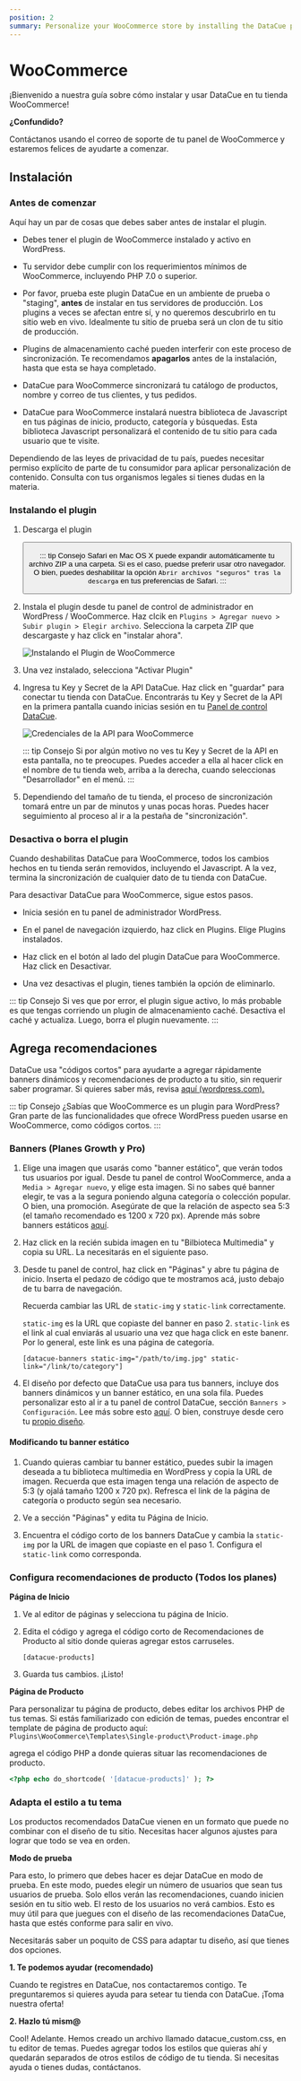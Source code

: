 ```yaml
---
position: 2
summary: Personalize your WooCommerce store by installing the DataCue plugin.
---
```


# WooCommerce <Badge text="beta" type="warn"/>

¡Bienvenido a nuestra guía sobre cómo instalar y usar DataCue en tu tienda WooCommerce!

**¿Confundido?**

Contáctanos usando el correo de soporte de tu panel de WooCommerce y estaremos felices de ayudarte a comenzar. 

## Instalación

### Antes de comenzar

Aquí hay un par de cosas que debes saber antes de instalar el plugin. 

- Debes tener el plugin de WooCommerce instalado y activo en WordPress.

- Tu servidor debe cumplir con los requerimientos mínimos de WooCommerce, incluyendo PHP 7.0 o superior.

- Por favor, prueba este plugin DataCue en un ambiente de prueba o "staging", **antes** de instalar en tus servidores de producción. Los plugins a veces se afectan entre sí, y no queremos descubrirlo en tu sitio web en vivo. Idealmente tu sitio de prueba será un clon de tu sitio de producción. 

- Plugins de almacenamiento caché pueden interferir con este proceso de sincronización. Te recomendamos **apagarlos** antes de la instalación, hasta que esta se haya completado. 

- DataCue para WooCommerce sincronizará tu catálogo de productos, nombre y correo de tus clientes, y tus pedidos. 

- DataCue para WooCommerce instalará nuestra biblioteca de Javascript en tus páginas de inicio, producto, categoría y búsquedas. Esta biblioteca Javascript personalizará el contenido de tu sitio para cada usuario que te visite. 

Dependiendo de las leyes de privacidad de tu país, puedes necesitar permiso explícito de parte de tu consumidor para aplicar personalización de contenido. Consulta con tus organismos legales si tienes dudas en la materia. 


### Instalando el plugin

1. Descarga el plugin

    <Button link="https://cdn.datacue.co/assets/integrations/datacue-woocommerce-latest.zip" text="Download"/>

    ::: tip Consejo
    Safari en Mac OS X puede expandir automáticamente tu archivo ZIP a una carpeta. Si es el caso, puedse preferir usar otro navegador. O bien, puedes deshabilitar la opción `Abrir archivos "seguros" tras la descarga`  en tus preferencias de Safari.
    :::

2. Instala el plugin desde tu panel de control de administrador en WordPress / WooCommerce. Haz clcik en `Plugins > Agregar nuevo > Subir plugin > Elegir archivo`. Selecciona la carpeta ZIP que descargaste y haz click en "instalar ahora".

    ![Instalando el Plugin de WooCommerce](./images/woocommerce-install-plugin.gif)

3. Una vez instalado, selecciona "Activar Plugin"

4. Ingresa tu Key y Secret de la API DataCue. Haz click en "guardar" para conectar tu tienda con DataCue. Encontrarás tu Key y Secret de la API en la primera pantalla cuando inicias sesión en tu [Panel de control DataCue](https://app.datacue.co). 

    ![Credenciales de la API para WooCommerce](./images/woocommerce-enter-api-creds.gif)

    ::: tip Consejo
    Si por algún motivo no ves tu Key y Secret de la API en esta pantalla, no te preocupes. Puedes acceder a ella al hacer click en el nombre de tu tienda web, arriba a la derecha, cuando seleccionas "Desarrollador" en el menú.
    :::

    
5. Dependiendo del tamaño de tu tienda, el proceso de sincronización tomará entre un par de minutos y unas pocas horas. Puedes hacer seguimiento al proceso al ir a la pestaña de "sincronización". 

### Desactiva o borra el plugin

Cuando deshabilitas DataCue para WooCommerce, todos los cambios hechos en tu tienda serán removidos, incluyendo el Javascript. A la vez, termina la sincronización de cualquier dato de tu tienda con DataCue.


Para desactivar DataCue para WooCommerce, sigue estos pasos.

- Inicia sesión en tu panel de administrador WordPress.

- En el panel de navegación izquierdo, haz click en Plugins. Elige Plugins instalados.

- Haz click en el botón al lado del plugin DataCue para WooCommerce. Haz click en Desactivar.

- Una vez desactivas el plugin, tienes también la opción de eliminarlo. 

::: tip Consejo
Si ves que por error, el plugin sigue activo, lo más probable es que tengas corriendo un plugin de almacenamiento caché. Desactiva el caché y actualiza. Luego, borra el plugin nuevamente.
:::

## Agrega recomendaciones

DataCue usa "códigos cortos" para ayudarte a agregar rápidamente banners dinámicos y recomendaciones de producto a tu sitio, sin requerir saber programar. Si quieres saber más, revisa [aquí (wordpress.com).](https://en.support.wordpress.com/shortcodes/)

::: tip Consejo
¿Sabías que WooCommerce es un plugin para WordPress? Gran parte de las funcionalidades que ofrece WordPress pueden usarse en WooCommerce, como códigos cortos. 
:::


### Banners (Planes Growth y Pro)

1. Elige una imagen que usarás como "banner estático", que verán todos tus usuarios por igual. Desde tu panel de control WooCommerce, anda a `Media > Agregar nuevo`, y elige esta imagen. Si no sabes qué banner elegir, te vas a la segura poniendo alguna categoría o colección popular. O bien, una promoción. Asegúrate de que la relación de aspecto sea 5:3 (el tamaño recomendado es 1200 x 720 px). Aprende más sobre banners estáticos [aquí](/banners).

2. Haz click en la recién subida imagen en tu "Bilbioteca Multimedia" y copia su URL. La necesitarás en el siguiente paso. 

3. Desde tu panel de control, haz click en "Páginas" y abre tu página de inicio. Inserta el pedazo de código que te mostramos acá, justo debajo de tu barra de navegación. 

    Recuerda cambiar las URL de `static-img` y `static-link` correctamente.

    `static-img` es la URL que copiaste del banner en paso 2. 
    `static-link` es el link al cual enviarás al usuario una vez que haga click en este banenr. Por lo general, este link es una página de categoría.

    ```
    [datacue-banners static-img="/path/to/img.jpg" static-link="/link/to/category"]
    ```

4. El diseño por defecto que DataCue usa para tus banners, incluye dos banners dinámicos y un banner estático, en una sola fila. Puedes personalizar esto al ir a tu panel de control DataCue, sección `Banners > Configuración`. Lee más sobre esto [aquí](/banners/layout.html). O bien, construye desde cero tu [propio diseño](#custom-layout).

#### Modificando tu banner estático 

1. Cuando quieras cambiar tu banner estático, puedes subir la imagen deseada a tu biblioteca multimedia en WordPress y copia la URL de imagen. Recuerda que esta imagen tenga una relación de aspecto de 5:3 (y ojalá tamaño 1200 x 720 px). Refresca el link de la página de categoría o producto según sea necesario. 

2. Ve a sección "Páginas" y edita tu Página de Inicio. 

3. Encuentra el código corto de los banners DataCue y cambia la `static-img` por la URL de imagen que copiaste en el paso 1. Configura el `static-link` como corresponda.

### Configura recomendaciones de producto (Todos los planes)

**Página de Inicio**

1. Ve al editor de páginas y selecciona tu página de Inicio. 

2. Edita el código y agrega el código corto de Recomendaciones de Producto al sitio donde quieras agregar estos carruseles. 

    ```
    [datacue-products]
    ```

3. Guarda tus cambios. ¡Listo!

**Página de Producto**

Para personalizar tu página de producto, debes editar los archivos PHP de tus temas. 
Si estás familiarizado con edición de temas, puedes encontrar el template de página de producto aquí: `Plugins\WooCommerce\Templates\Single-product\Product-image.php`

agrega el código PHP a donde quieras situar las recomendaciones de producto. 

```php
<?php echo do_shortcode( '[datacue-products]' ); ?>
```

### Adapta el estilo a tu tema

Los productos recomendados DataCue vienen en un formato que puede no combinar con el diseño de tu sitio. Necesitas hacer algunos ajustes para lograr que todo se vea en orden. 

**Modo de prueba**

Para esto, lo primero que debes hacer es dejar DataCue en modo de prueba. En este modo, puedes elegir un número de usuarios que sean tus usuarios de prueba. Solo ellos verán las recomendaciones, cuando inicien sesión en tu sitio web. El resto de los usuarios no verá cambios. Esto es muy útil para que juegues con el diseño de las recomendaciones DataCue, hasta que estés conforme para salir en vivo. 

Necesitarás saber un poquito de CSS para adaptar tu diseño, así que tienes dos opciones. 

**1. Te podemos ayudar (recomendado)**

Cuando te registres en DataCue, nos contactaremos contigo. Te preguntaremos si quieres ayuda para setear tu tienda con DataCue. ¡Toma nuestra oferta!

**2. Hazlo tú mism@**

Cool! Adelante. Hemos creado un archivo llamado datacue_custom.css, en tu editor de temas. Puedes agregar todos los estilos que quieras ahí y quedarán separados de otros estilos de código de tu tienda. Si necesitas ayuda o tienes dudas, contáctanos.
